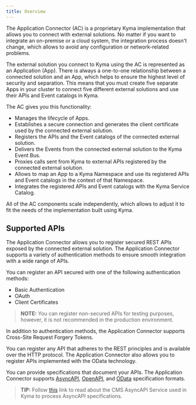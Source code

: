 ```yaml
---
title: Overview
---
```


The Application Connector (AC) is a proprietary Kyma implementation that allows you to connect with external solutions. No matter if you want to integrate an on-premise or a cloud system, the integration process doesn't change, which allows to avoid any configuration or network-related problems.

The external solution you connect to Kyma using the AC is represented as an Application (App). There is always a one-to-one relationship between a connected solution and an App, which helps to ensure the highest level of security and separation. This means that you must create five separate Apps in your cluster to connect five different external solutions and use their APIs and Event catalogs in Kyma.

The AC gives you this functionality:

- Manages the lifecycle of Apps.
- Establishes a secure connection and generates the client certificate used by the connected external solution.
- Registers the APIs and the Event catalogs of the connected external solution.
- Delivers the Events from the connected external solution to the Kyma Event Bus.
- Proxies calls sent from Kyma to external APIs registered by the connected external solution.
- Allows to map an App to a Kyma Namespace and use its registered APIs and Event catalogs in the context of that Namespace.
- Integrates the registered APIs and Event catalogs with the Kyma Service Catalog.

All of the AC components scale independently, which allows to adjust it to fit the needs of the implementation built using Kyma.


## Supported APIs

The Application Connector allows you to register secured REST APIs exposed by the connected external solution. The Application Connector supports a variety of authentication methods to ensure smooth integration with a wide range of APIs.

You can register an API secured with one of the following authentication methods:

- Basic Authentication
- OAuth
- Client Certificates

> **NOTE:** You can register non-secured APIs for testing purposes, however, it is not recommended in the production environment.

In addition to authentication methods, the Application Connector supports Cross-Site Request Forgery Tokens.

You can register any API that adheres to the REST principles and is available over the HTTP protocol. The Application Connector also allows you to register APIs implemented with the OData technology.

You can provide specifications that document your APIs. The Application Connector supports [AsyncAPI](https://www.asyncapi.com/), [OpenAPI](https://www.openapis.org/), and [OData](https://www.odata.org/documentation) specification formats.

>**TIP:** Follow [this](/components/headless-cms/#details-cms-asyncapi-service) link to read about the CMS AsyncAPI Service used in Kyma to process AsyncAPI specifications.
